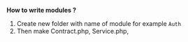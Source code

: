 **How to write modules ?**

1. Create new folder with name of module for example `Auth`
2. Then make Contract.php, Service.php, 
